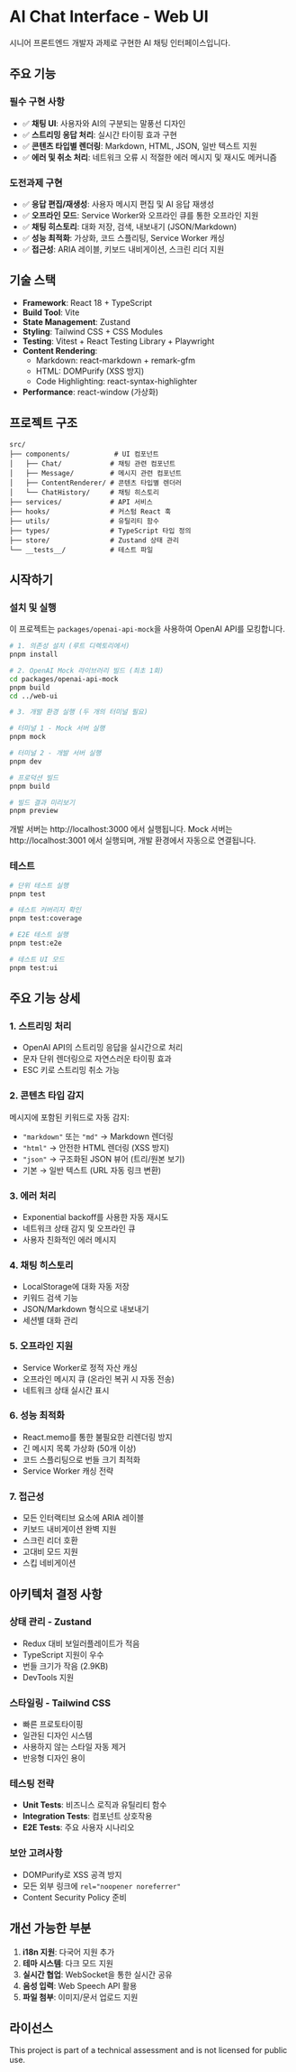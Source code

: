 # AI Chat Interface - Web UI

시니어 프론트엔드 개발자 과제로 구현한 AI 채팅 인터페이스입니다.

## 주요 기능

### 필수 구현 사항
- ✅ **채팅 UI**: 사용자와 AI의 구분되는 말풍선 디자인
- ✅ **스트리밍 응답 처리**: 실시간 타이핑 효과 구현
- ✅ **콘텐츠 타입별 렌더링**: Markdown, HTML, JSON, 일반 텍스트 지원
- ✅ **에러 및 취소 처리**: 네트워크 오류 시 적절한 에러 메시지 및 재시도 메커니즘

### 도전과제 구현
- ✅ **응답 편집/재생성**: 사용자 메시지 편집 및 AI 응답 재생성
- ✅ **오프라인 모드**: Service Worker와 오프라인 큐를 통한 오프라인 지원
- ✅ **채팅 히스토리**: 대화 저장, 검색, 내보내기 (JSON/Markdown)
- ✅ **성능 최적화**: 가상화, 코드 스플리팅, Service Worker 캐싱
- ✅ **접근성**: ARIA 레이블, 키보드 내비게이션, 스크린 리더 지원

## 기술 스택

- **Framework**: React 18 + TypeScript
- **Build Tool**: Vite
- **State Management**: Zustand
- **Styling**: Tailwind CSS + CSS Modules
- **Testing**: Vitest + React Testing Library + Playwright
- **Content Rendering**:
  - Markdown: react-markdown + remark-gfm
  - HTML: DOMPurify (XSS 방지)
  - Code Highlighting: react-syntax-highlighter
- **Performance**: react-window (가상화)

## 프로젝트 구조

```
src/
├── components/           # UI 컴포넌트
│   ├── Chat/            # 채팅 관련 컴포넌트
│   ├── Message/         # 메시지 관련 컴포넌트
│   ├── ContentRenderer/ # 콘텐츠 타입별 렌더러
│   └── ChatHistory/     # 채팅 히스토리
├── services/            # API 서비스
├── hooks/               # 커스텀 React 훅
├── utils/               # 유틸리티 함수
├── types/               # TypeScript 타입 정의
├── store/               # Zustand 상태 관리
└── __tests__/           # 테스트 파일
```

## 시작하기

### 설치 및 실행

이 프로젝트는 `packages/openai-api-mock`을 사용하여 OpenAI API를 모킹합니다.

```bash
# 1. 의존성 설치 (루트 디렉토리에서)
pnpm install

# 2. OpenAI Mock 라이브러리 빌드 (최초 1회)
cd packages/openai-api-mock
pnpm build
cd ../web-ui

# 3. 개발 환경 실행 (두 개의 터미널 필요)

# 터미널 1 - Mock 서버 실행
pnpm mock

# 터미널 2 - 개발 서버 실행
pnpm dev

# 프로덕션 빌드
pnpm build

# 빌드 결과 미리보기
pnpm preview
```

개발 서버는 http://localhost:3000 에서 실행됩니다.
Mock 서버는 http://localhost:3001 에서 실행되며, 개발 환경에서 자동으로 연결됩니다.

### 테스트

```bash
# 단위 테스트 실행
pnpm test

# 테스트 커버리지 확인
pnpm test:coverage

# E2E 테스트 실행
pnpm test:e2e

# 테스트 UI 모드
pnpm test:ui
```

## 주요 기능 상세

### 1. 스트리밍 처리
- OpenAI API의 스트리밍 응답을 실시간으로 처리
- 문자 단위 렌더링으로 자연스러운 타이핑 효과
- ESC 키로 스트리밍 취소 가능

### 2. 콘텐츠 타입 감지
메시지에 포함된 키워드로 자동 감지:
- `"markdown"` 또는 `"md"` → Markdown 렌더링
- `"html"` → 안전한 HTML 렌더링 (XSS 방지)
- `"json"` → 구조화된 JSON 뷰어 (트리/원본 보기)
- 기본 → 일반 텍스트 (URL 자동 링크 변환)

### 3. 에러 처리
- Exponential backoff를 사용한 자동 재시도
- 네트워크 상태 감지 및 오프라인 큐
- 사용자 친화적인 에러 메시지

### 4. 채팅 히스토리
- LocalStorage에 대화 자동 저장
- 키워드 검색 기능
- JSON/Markdown 형식으로 내보내기
- 세션별 대화 관리

### 5. 오프라인 지원
- Service Worker로 정적 자산 캐싱
- 오프라인 메시지 큐 (온라인 복귀 시 자동 전송)
- 네트워크 상태 실시간 표시

### 6. 성능 최적화
- React.memo를 통한 불필요한 리렌더링 방지
- 긴 메시지 목록 가상화 (50개 이상)
- 코드 스플리팅으로 번들 크기 최적화
- Service Worker 캐싱 전략

### 7. 접근성
- 모든 인터랙티브 요소에 ARIA 레이블
- 키보드 내비게이션 완벽 지원
- 스크린 리더 호환
- 고대비 모드 지원
- 스킵 네비게이션

## 아키텍처 결정 사항

### 상태 관리 - Zustand
- Redux 대비 보일러플레이트가 적음
- TypeScript 지원이 우수
- 번들 크기가 작음 (2.9KB)
- DevTools 지원

### 스타일링 - Tailwind CSS
- 빠른 프로토타이핑
- 일관된 디자인 시스템
- 사용하지 않는 스타일 자동 제거
- 반응형 디자인 용이

### 테스팅 전략
- **Unit Tests**: 비즈니스 로직과 유틸리티 함수
- **Integration Tests**: 컴포넌트 상호작용
- **E2E Tests**: 주요 사용자 시나리오

### 보안 고려사항
- DOMPurify로 XSS 공격 방지
- 모든 외부 링크에 `rel="noopener noreferrer"`
- Content Security Policy 준비

## 개선 가능한 부분

1. **i18n 지원**: 다국어 지원 추가
2. **테마 시스템**: 다크 모드 지원
3. **실시간 협업**: WebSocket을 통한 실시간 공유
4. **음성 입력**: Web Speech API 활용
5. **파일 첨부**: 이미지/문서 업로드 지원

## 라이선스

This project is part of a technical assessment and is not licensed for public use.